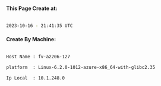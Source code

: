 
   
#### This Page Create at:

```bash

2023-10-16 - 21:41:35 UTC

```

#### Create By Machine:

```bash

Host Name : fv-az206-127

platform  : Linux-6.2.0-1012-azure-x86_64-with-glibc2.35

Ip Local  : 10.1.248.0

```


